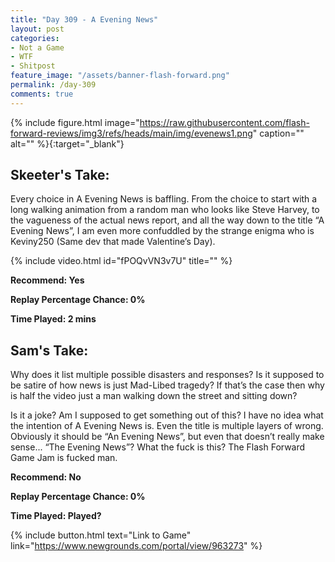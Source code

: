 ```yaml
---
title: "Day 309 - A Evening News"
layout: post
categories:
- Not a Game
- WTF
- Shitpost
feature_image: "/assets/banner-flash-forward.png"
permalink: /day-309
comments: true
---
```


{% include figure.html image="https://raw.githubusercontent.com/flash-forward-reviews/img3/refs/heads/main/img/evenews1.png" caption="" alt="" %}{:target="_blank"}
 
## Skeeter's Take:

Every choice in A Evening News is baffling. From the choice to start with a long walking animation from a random man who looks like Steve Harvey, to the vagueness of the actual news report, and all the way down to the title “A Evening News”, I am even more confuddled by the strange enigma who is Keviny250 (Same dev that made Valentine’s Day).

{% include video.html id="fPOQvVN3v7U" title="" %}

**Recommend: Yes**

**Replay Percentage Chance: 0%**

**Time Played: 2 mins**

## Sam's Take:

Why does it list multiple possible disasters and responses? Is it supposed to be satire of how news is just Mad-Libed tragedy? If that’s the case then why is half the video just a man walking down the street and sitting down?

Is it a joke? Am I supposed to get something out of this? I have no idea what the intention of A Evening News is. Even the title is multiple layers of wrong. Obviously it should be “An Evening News”, but even that doesn’t really make sense... “The Evening News”? What the fuck is this? The Flash Forward Game Jam is fucked man.


**Recommend: No**

**Replay Percentage Chance: 0%**

**Time Played: Played?**

{% include button.html text="Link to Game" link="https://www.newgrounds.com/portal/view/963273" %}